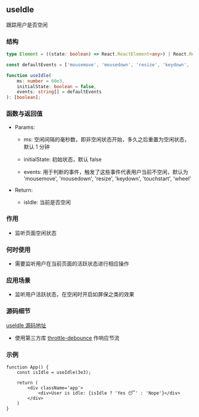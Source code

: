 ## useIdle

跟踪用户是否空闲

### 结构

```ts
type Element = ((state: boolean) => React.ReactElement<any>) | React.ReactElement<any>;

const defaultEvents = ['mousemove', 'mousedown', 'resize', 'keydown', 'touchstart', 'wheel'];

function useIdle(
    ms: number = 60e3,
    initialState: boolean = false,
    events: string[] = defaultEvents
): [boolean];
```

### 函数与返回值

- Params:

    - ms: 空闲间隔的毫秒数，即非空闲状态开始，多久之后重置为空闲状态，默认 1 分钟

    - initialState: 初始状态，默认 false

    - events: 用于判断的事件，触发了这些事件代表用户当前不空闲，默认为 'mousemove', 'mousedown', 'resize', 'keydown', 'touchstart', 'wheel'

- Return:

    - isIdle: 当前是否空闲

### 作用

- 监听页面空闲状态

### 何时使用

- 需要监听用户在当前页面的活跃状态进行相应操作

### 应用场景

- 监听用户活跃状态，在空闲时开启如屏保之类的效果

### 源码细节

[useIdle 源码地址](https://github.com/streamich/react-use/blob/master/src/useIdle.ts)

- 使用第三方库 [throttle-debounce](https://www.npmjs.com/package/throttle-debounce) 作响应节流

### 示例

```tsx
function App() {
    const isIdle = useIdle(3e3);

    return (
        <div className='app'>
            <div>User is idle: {isIdle ? 'Yes 😴' : 'Nope'}</div>
        </div>
    )
}
```
